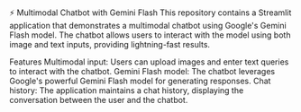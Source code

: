 ⚡️ Multimodal Chatbot with Gemini Flash
This repository contains a Streamlit application that demonstrates a multimodal chatbot using Google's Gemini Flash model. The chatbot allows users to interact with the model using both image and text inputs, providing lightning-fast results.

Features
Multimodal input: Users can upload images and enter text queries to interact with the chatbot.
Gemini Flash model: The chatbot leverages Google's powerful Gemini Flash model for generating responses.
Chat history: The application maintains a chat history, displaying the conversation between the user and the chatbot.
